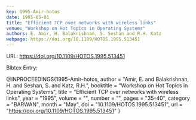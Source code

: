 ```yaml
---
key: 1995-Amir-hotos
date: 1995-05-01
title: "Efficient TCP over networks with wireless links"
venue: "Workshop on Hot Topics in Operating Systems"
authors: E. Amir, H. Balakrishnan, S. Seshan and R.H. Katz
webpage: https://doi.org/10.1109/HOTOS.1995.513451
---
```


URL: https://doi.org/10.1109/HOTOS.1995.513451

Bibtex Entry:

@INPROCEEDINGS{1995-Amir-hotos,
    author = "Amir, E. and Balakrishnan, H. and Seshan, S. and Katz, R.H.",
    booktitle = "Workshop on Hot Topics in Operating Systems",
    title = "Efficient TCP over networks with wireless links",
    year = "1995",
    volume = "",
    number = "",
    pages = "35-40",
    category = "BARWAN",
    month = "May",
    doi = "10.1109/HOTOS.1995.513451",
    url = "https://doi.org/10.1109/HOTOS.1995.513451"
}

